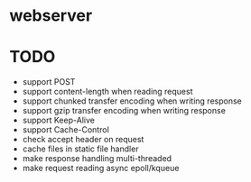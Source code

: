# webserver

# TODO
- support POST
- support content-length when reading request
- support chunked transfer encoding when writing response
- support gzip transfer encoding when writing response
- support Keep-Alive
- support Cache-Control
- check accept header on request
- cache files in static file handler
- make response handling multi-threaded
- make request reading async epoll/kqueue

